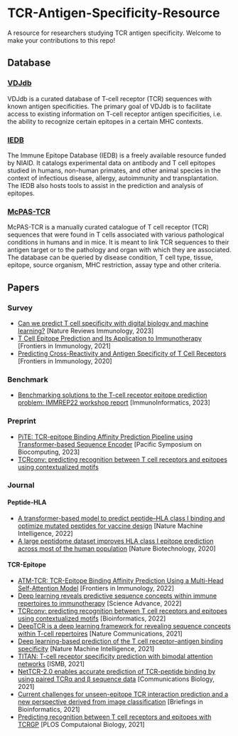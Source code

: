 # TCR-Antigen-Specificity-Resource
A resource for researchers studying TCR antigen specificity. Welcome to make your contributions to this repo!

## Database
### [VDJdb](https://vdjdb.cdr3.net/)
VDJdb is a curated database of T-cell receptor (TCR) sequences with known antigen specificities. The primary goal of VDJdb is to facilitate access to existing information on T-cell receptor antigen specificities, i.e. the ability to recognize certain epitopes in a certain MHC contexts.

### [IEDB](https://www.iedb.org/)
The Immune Epitope Database (IEDB) is a freely available resource funded by NIAID. It catalogs experimental data on antibody and T cell epitopes studied in humans, non-human primates, and other animal species in the context of infectious disease, allergy, autoimmunity and transplantation. The IEDB also hosts tools to assist in the prediction and analysis of epitopes.

### [McPAS-TCR](http://friedmanlab.weizmann.ac.il/McPAS-TCR/)
McPAS-TCR is a manually curated catalogue of T cell receptor (TCR) sequences that were found in T cells associated with various pathological conditions in humans and in mice. It is meant to link TCR sequences to their antigen target or to the pathology and organ with which they are associated.
The database can be queried by disease condition, T cell type, tissue, epitope, source organism, MHC restriction, assay type and other criteria.

## Papers

### Survey
+ [Can we predict T cell specificity with digital biology and machine learning?](https://www.nature.com/articles/s41577-023-00835-3) [Nature Reviews Immunology, 2023]
+ [T Cell Epitope Prediction and Its Application to Immunotherapy](https://www.frontiersin.org/articles/10.3389/fimmu.2021.712488/full) [Frontiers in Immunology, 2021]
+ [Predicting Cross-Reactivity and Antigen Specificity of T Cell Receptors](https://doi.org/10.3389/fimmu.2020.565096) [Frontiers in Immunology, 2020]

### Benchmark
+ [Benchmarking solutions to the T-cell receptor epitope prediction problem: IMMREP22 workshop report](https://doi.org/10.1016/j.immuno.2023.100024) [ImmunoInformatics, 2023]

### Preprint
+ [PiTE: TCR-epitope Binding Affinity Prediction Pipeline using Transformer-based Sequence Encoder](http://psb.stanford.edu/psb-online/proceedings/psb23/zhang_p.pdf) [Pacific Symposium on Biocomputing, 2023]
+ [TCRconv: predicting recognition between T cell receptors and epitopes using contextualized motifs]()

### Journal
#### Peptide-HLA
+ [A transformer-based model to predict peptide–HLA class I binding and optimize mutated peptides for vaccine design](https://doi.org/10.1038/s42256-022-00459-7) [Nature Machine Intelligence, 2022]
+ [A large peptidome dataset improves HLA class I epitope prediction across most of the human population](https://doi.org/10.1038/s41587-019-0322-9) [Nature Biotechnology, 2020]

#### TCR-Epitope
+ [ATM-TCR: TCR-Epitope Binding Affinity Prediction Using a Multi-Head Self-Attention Model](https://doi.org/10.3389/fimmu.2022.893247) [Frontiers in Immunology, 2022]
+ [Deep learning reveals predictive sequence concepts within immune repertoires to immunotherapy](https://doi.org/10.1126/sciadv.abq5089) [Science Advance, 2022]
+ [TCRconv: predicting recognition between T cell receptors and epitopes using contextualized motifs](https://doi.org/10.1093/bioinformatics/btac788) [Bioinformatics, 2022]
+ [DeepTCR is a deep learning framework for revealing sequence concepts within T-cell repertoires](https://doi.org/10.1038/s41467-021-21879-w) [Nature Communications, 2021]
+ [Deep learning-based prediction of the T cell receptor–antigen binding specificity](https://doi.org/10.1038/s42256-021-00383-2) [Nature Machine Intelligence, 2021]
+ [TITAN: T-cell receptor specificity prediction with bimodal attention networks](https://doi.org/10.1093/bioinformatics/btab294) [ISMB, 2021]
+ [NetTCR-2.0 enables accurate prediction of TCR-peptide binding by using paired TCRα and β sequence data](https://www.nature.com/articles/s42003-021-02610-3) [Communications Biology, 2021]
+ [Current challenges for unseen-epitope TCR interaction prediction and a new perspective derived from image classification](https://doi.org/10.1093/bib/bbaa318) [Briefings in Bioinformatics, 2021]
+ [Predicting recognition between T cell receptors and epitopes with TCRGP](10.1371/journal.pcbi.1008814) [PLOS Computaional Biology, 2021]

